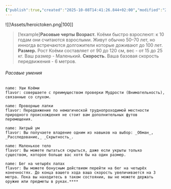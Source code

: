 ```yaml
---
{"publish":true,"created":"2025-10-08T14:41:26.844+02:00","modified":"2025-10-20T22:34:12.406+02:00","tags":["расы"],"cssclasses":""}
---
```



![[!Assets/heroictoken.png|100]]
>[!example]**Расовые черты**
>**Возраст.** Коёми быстро взрослеют: к 10 годам они считаются взрослыми. Живут обычно 50–70 лет, но инногда встречаются долгожители которые доживают до 100 лет.
>**Размер.** Рост Коёми составляет от 90 до 120 см, вес - от 15 до 25 кг. Ваш размер - Маленький.
>**Скорость.** Ваша базовая скорость передвижения - 6 метров.

###### Расовые умения
```ds-ab
name: Уши Коёми
flavor: совершаете с преимуществом проверки Мудрости (Внимательность), связанные со слухом.
```

```ds-ab
name: Проворные лапки
flavor: Передвижение по немагической труднопроходимой местности природного происхождения не стоит вам дополнительных футов перемещения.
```

```ds-ab
name: Хитрый ум
flavor: Вы получаете владение одним из навыков на выбор: _Обман_, _Расследование,_ _Скрытность_.
```

```ds-ab
name: Маленькое тело
flavor: Вы можете пытаться скрыться, даже если укрыты только существом, которое больше вас хотя бы на один размер.
```

```ds-ab
name: Бег на четырёх лапах
flavor: Вы можете бонусным действием перейти на бег на четырёх конечностях. До конца вашего хода ваша скорость увеличивается на 3 метра. Пока вы находитесь в таком состоянии, вы не можете держать оружие или предметы в руках.****
```

 
 
 